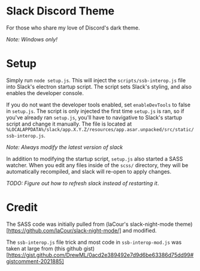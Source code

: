 # Slack Discord Theme
For those who share my love of Discord's dark theme.

_*Note: Windows only!*_

# Setup
Simply run `node setup.js`. This will inject the `scripts/ssb-interop.js` file
into Slack's electron startup script. The script sets Slack's styling, and also
enables the developer console.

If you do not want the developer tools enabled, set `enableDevTools` to false in
`setup.js`. The script is only injected the first time `setup.js` is ran, so if 
you've already ran `setup.js`, you'll have to navigative to Slack's startup script
and change it manually. The file is located at 
`%LOCALAPPDATA%/slack/app.X.Y.Z/resources/app.asar.unpacked/src/static/ssb-interop.js`.

*Note: Always modify the latest version of slack*

In addition to modifying the startup script, `setup.js` also started a SASS watcher.
When you edit any files inside of the `scss/` directory, they will be automatically
recompiled, and slack will re-open to apply changes.

*TODO: Figure out how to refresh slack instead of restarting it*.

# Credit
The SASS code was initially pulled from (laCour's slack-night-mode theme)[https://github.com/laCour/slack-night-mode/] 
and modified.

The `ssb-interop.js` file trick and most code in `ssb-interop-mod.js` was taken at large
from (this github gist)[https://gist.github.com/DrewML/0acd2e389492e7d9d6be63386d75dd99#gistcomment-2021885]